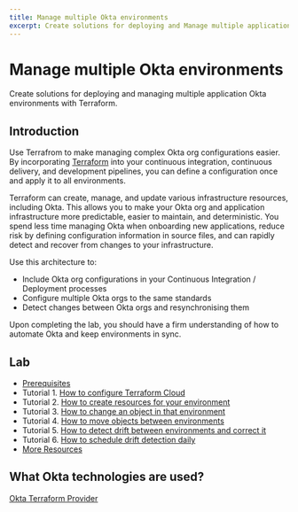 ```yaml
---
title: Manage multiple Okta environments
excerpt: Create solutions for deploying and Manage multiple application Okta environments with Terraform.
---
```


# Manage multiple Okta environments

Create solutions for deploying and managing multiple application Okta environments with Terraform.

## Introduction

Use Terrafrom to make managing complex Okta org configurations easier. By incorporating [Terraform](https://www.terraform.io/) into your continuous integration, continuous delivery, and development pipelines, you can define a configuration once and apply it to all environments.

Terraform can create, manage, and update various infrastructure resources, including Okta. This allows you to make your Okta org and application infrastructure more predictable, easier to maintain, and deterministic. You spend less time managing Okta when onboarding new applications, reduce risk by defining configuration information in source files, and can rapidly detect and recover from changes to your infrastructure.

Use this architecture to:

* Include Okta org configurations in your Continuous Integration / Deployment processes
* Configure multiple Okta orgs to the same standards
* Detect changes between Okta orgs and resynchronising them

Upon completing the lab, you should have a firm understanding of how to automate Okta and keep environments in sync.

## Lab

* [Prerequisites](/architecture-center/reference-architectures/mmoe/lab-prerequisites)
* Tutorial 1. [How to configure Terraform Cloud](/architecture-center/reference-architectures/mmoe/lab-1-configure-terraform-cloud)
* Tutorial 2. [How to create resources for your environment](/architecture-center/reference-architectures/mmoe/lab-2-create-resources)
* Tutorial 3. [How to change an object in that environment](/architecture-center/reference-architectures/mmoe/lab-3-rename-a-group)
* Tutorial 4. [How to move objects between environments](/architecture-center/reference-architectures/mmoe/lab-4-deploy-changes-to-production)
* Tutorial 5. [How to detect drift between environments and correct it](/architecture-center/reference-architectures/mmoe/lab-5-detect-drift)
* Tutorial 6. [How to schedule drift detection daily](/architecture-center/reference-architectures/mmoe/lab-6-synchronize-environments-daily)
* [More Resources](/architecture-center/reference-architectures/mmoe/resources)

## What Okta technologies are used?

[Okta Terraform Provider](https://registry.terraform.io/providers/okta/okta/latest/docs)
